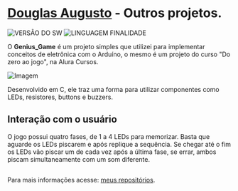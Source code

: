 # [Douglas Augusto](http://github.com/DouglasAugustoJunior) - Outros projetos. # 
 
![VERSÃO DO SW](https://img.shields.io/badge/Version-1.0-blue.svg) ![LINGUAGEM FINALIDADE](https://img.shields.io/badge/Arduíno-game-blue.svg)
 
O **Genius_Game** é um projeto simples que utilizei para implementar conceitos de eletrônica com o Arduíno, o mesmo é um projeto do curso "Do zero ao jogo", na Alura Cursos.

![Imagem](https://github.com/DouglasAugustoJunior/Genius_Game/blob/master/Circuito.PNG?raw=true)

 
Desenvolvido em C, ele traz uma forma para utilizar componentes como LEDs, resistores, buttons e buzzers.
 
## Interação com o usuário
 
O jogo possui quatro fases, de 1 a 4 LEDs para memorizar. Basta que aguarde os LEDs piscarem e após replique a sequência.
Se chegar até o fim os LEDs vão piscar um de cada vez após a última fase, se errar, ambos piscam simultaneamente com um som diferente.
##
Para mais informações acesse: [meus repositórios](http://github.com/DouglasAugustoJunior).